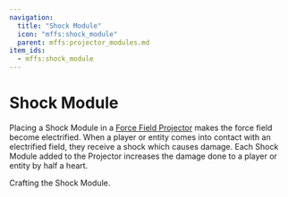 ```yaml
---
navigation:
  title: "Shock Module"
  icon: "mffs:shock_module"
  parent: mffs:projector_modules.md
item_ids:
  - mffs:shock_module
---
```


# Shock Module

<ItemImage id="mffs:shock_module" />

Placing a <Color id="dark_purple">Shock Module</Color> in a [Force Field Projector](../machines/projector.md) makes the force field become electrified. When a player or entity comes into contact with an electrified field, they receive a shock which causes damage. Each <Color id="dark_purple">Shock Module</Color> added to the Projector increases the damage done to a player or entity by half a heart.

Crafting the <Color id="dark_purple">Shock Module</Color>.

<Recipe id="mffs:shock_module" />

